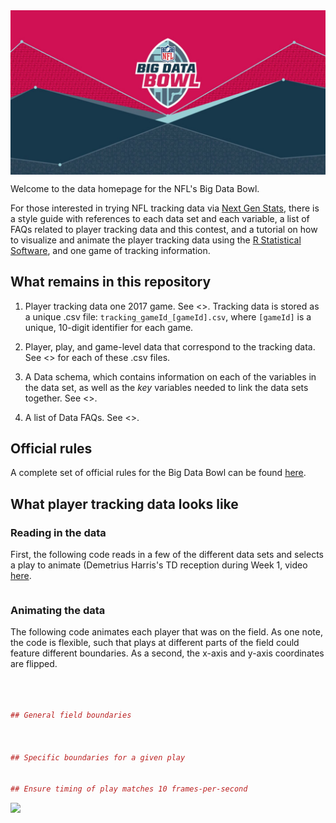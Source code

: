 
<img src="extras/bdb.jpg" align="center" />

Welcome to the data homepage for the NFL's Big Data Bowl.

For those interested in trying NFL tracking data via [Next Gen Stats](https://nextgenstats.nfl.com/), there is a style guide with references to each data set and each variable, a list of FAQs related to player tracking data and this contest, and a tutorial on how to visualize and animate the player tracking data using the [R Statistical Software](https://cran.r-project.org/), and one game of tracking information.

What remains in this repository
-------------------------------

1.  Player tracking data one 2017 game. See <>. Tracking data is stored as a unique .csv file: `tracking_gameId_[gameId].csv`, where `[gameId]` is a unique, 10-digit identifier for each game.

2.  Player, play, and game-level data that correspond to the tracking data. See <> for each of these .csv files.

3.  A Data schema, which contains information on each of the variables in the data set, as well as the *key* variables needed to link the data sets together. See <>.

4.  A list of Data FAQs. See <>.


Official rules
--------------

A complete set of official rules for the Big Data Bowl can be found [here](http://ops.nfl.com/big-data-bowl).

What player tracking data looks like
------------------------------------


### Reading in the data

First, the following code reads in a few of the different data sets and selects a play to animate (Demetrius Harris's TD reception during Week 1, video [here](https://twitter.com/Chiefs/status/905963498169032704).

``` 

```

### Animating the data

The following code animates each player that was on the field. As one note, the code is flexible, such that plays at different parts of the field could feature different boundaries. As a second, the x-axis and y-axis coordinates are flipped.

``` r



## General field boundaries



## Specific boundaries for a given play


## Ensure timing of play matches 10 frames-per-second


```

![](man/figures/README-unnamed-chunk-3-1.gif)
